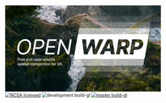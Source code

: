 ![logo](resources/logo.png)
[![NCSA licensed](https://img.shields.io/badge/license-NCSA-blue.svg)](LICENSE)
![development build-gl](https://github.com/Zee2/openwarp/workflows/development%20build-gl/badge.svg)
[![master build-gl](https://github.com/Zee2/openwarp/workflows/master%20build-gl/badge.svg)](https://github.com/Zee2/openwarp/actions)
